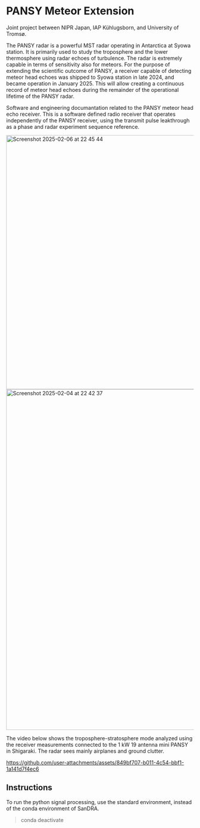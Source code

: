 # PANSY Meteor Extension

Joint project between NIPR Japan, IAP Kühlugsborn, and University of Tromsø. 

The PANSY radar is a powerful MST radar operating in Antarctica at Syowa station. It is primarily used to study the troposphere and the lower thermosphere using radar echoes of turbulence. The radar is extremely capable in terms of sensitivity also for meteors. For the purpose of extending the scientific outcome of PANSY, a receiver capable of detecting meteor head echoes was shipped to Syowa station in late 2024, and became operation in January 2025. This will allow creating a continuous record of meteor head echoes during the remainder of the operational lifetime of the PANSY radar.

Software and engineering documantation related to the PANSY meteor head echo receiver. This is a software defined radio receiver that operates independently of the PANSY receiver, using the transmit pulse leakthrough as a phase and radar experiment sequence reference. 

<img width="681" alt="Screenshot 2025-02-06 at 22 45 44" src="https://github.com/user-attachments/assets/96143e2d-e476-4a23-aa50-909337f93215" />

<img width="913" alt="Screenshot 2025-02-04 at 22 42 37" src="https://github.com/user-attachments/assets/23685b9a-d38c-402e-ae0a-d1c42ffa0ac4" />

The video below shows the troposphere-stratosphere mode analyzed using the receiver measurements connected to the 1 kW 19 antenna mini PANSY in Shigaraki. The radar sees mainly airplanes and ground clutter.

https://github.com/user-attachments/assets/849bf707-b011-4c54-bbf1-1a141d7f4ec6

## Instructions

To run the python signal processing, use the standard environment, instead of the conda environment of SanDRA.  

> conda deactivate
